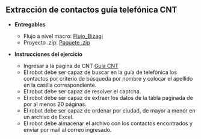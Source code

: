 ## Extracción de contactos guía telefónica CNT

* **Entregables**
  * Flujo a nivel macro: [Flujo_Bizagi](https://1drv.ms/u/c/74c6f7f1eeafec65/ESzD3fu6zJJJlQzNSkqq1GsBGqSiW8whqdf0zmJfKaK3Ew?e=FeFHzU)
  * Proyecto .zip: [Paquete .zip](https://1drv.ms/u/c/74c6f7f1eeafec65/EYIqarT2ZOtPsplkx0tspKkBBBMpvm4Wd4KWuExIX69jCw?e=6e968l)

* **Instrucciones del ejercicio**
  * Ingresar a la pagina de CNT [Guía CNT](https://micnt.com.ec/cntapp/guia104/php/guia_cntat.php?hflagsubmit=0&cmbcriterio=3&cmbprov2=17&txtusuarioapellido=&txtusuarionombre=&captchaSelection=)
  * El robot debe ser capaz de buscar en la guía de telefónica los contactos por criterio de búsqueda por nombre y colocar el apellido en la casilla correspondiente.
  * El robot debe ser capaz de resolver el captcha.
  * El robot debe ser capaz de extraer los datos de la tabla paginada de por al menos 20 páginas.
  * El robot debe ser capaz de ordenar por ciudad, de mayor a menor en un archivo de Excel.
  * El robot debe almacenar el archivo con los contactos encontrados y enviar por mail al correo ingresado.
